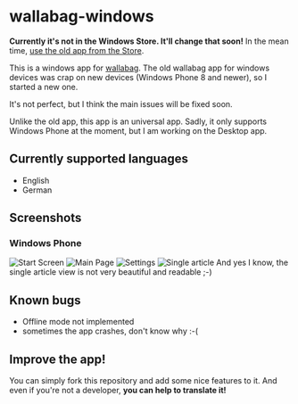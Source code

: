 wallabag-windows
================
**Currently it's not in the Windows Store. It'll change that soon!**
In the mean time, [use the old app from the Store](http://www.windowsphone.com/en-us/store/app/wallabag/ff890514-348c-4d0b-9b43-153fff3f7450).

This is a windows app for [wallabag](http://wallabag.org).
The old wallabag app for windows devices was crap on new devices (Windows Phone 8 and newer), so I started a new one.

It's not perfect, but I think the main issues will be fixed soon.

Unlike the old app, this app is an universal app. Sadly, it only supports Windows Phone at the moment, but I am working on the Desktop app.

## Currently supported languages
- English
- German

## Screenshots
### Windows Phone
![Start Screen](screenshots/phone/startscreen.png)
![Main Page](screenshots/phone/mainpage.png)
![Settings](screenshots/phone/settings.png)
![Single article](screenshots/phone/article.png)
And yes I know, the single article view is not very beautiful and 
readable ;-)

## Known bugs
- Offline mode not implemented
- sometimes the app crashes, don't know why :-(

## Improve the app!
You can simply fork this repository and add some nice features to it.
And even if you're not a developer, **you can help to translate it!**
